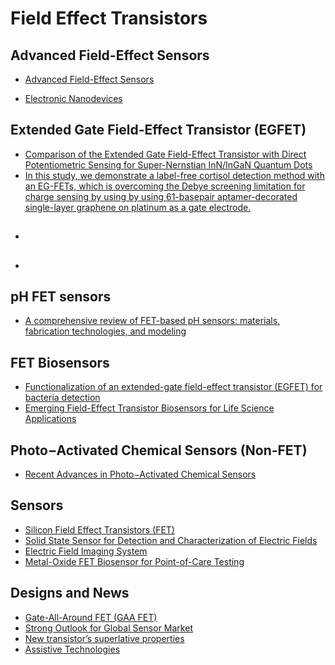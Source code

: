 # Field Effect Transistors 

## Advanced Field-Effect Sensors
* [Advanced Field-Effect Sensors](https://pmc.ncbi.nlm.nih.gov/articles/PMC10181658/#B1-sensors-23-04554)

* [Electronic Nanodevices](https://www.mdpi.com/2079-4991/12/13/2125)

## Extended Gate Field-Effect Transistor (EGFET)
* [Comparison of the Extended Gate Field-Effect Transistor with Direct Potentiometric Sensing for Super-Nernstian InN/InGaN Quantum Dots](https://pmc.ncbi.nlm.nih.gov/articles/PMC7758944/)
* [In this study, we demonstrate a label-free cortisol detection method with an EG-FETs, which is overcoming the Debye screening limitation for charge sensing by using by using 61-basepair aptamer-decorated single-layer graphene on platinum as a gate electrode.](https://www.nature.com/articles/s43246-020-00114-x#Fig1)




## 
* []()

## 
* []()


## pH FET sensors
* [A comprehensive review of FET-based pH sensors: materials, fabrication technologies, and modeling](https://chemistry-europe.onlinelibrary.wiley.com/doi/10.1002/elsa.202100147)

## FET Biosensors
* [Functionalization of an extended-gate field-effect transistor (EGFET) for bacteria detection](https://www.nature.com/articles/s41598-022-08272-3)
* [Emerging Field-Effect Transistor Biosensors for Life Science Applications](https://pmc.ncbi.nlm.nih.gov/articles/PMC10375956/)


## Photo−Activated Chemical Sensors (Non-FET)
* [Recent Advances in Photo−Activated Chemical Sensors](https://www.mdpi.com/1424-8220/22/23/9228)


## Sensors
* [Silicon Field Effect Transistors (FET)](https://encyclopedia.pub/entry/14295)
* [Solid State Sensor for Detection and Characterization of Electric Fields](https://technology.nasa.gov/patent/LAR-TOPS-235)
* [Electric Field Imaging System](https://technology.nasa.gov/patent/LAR-TOPS-116)
* [Metal-Oxide FET Biosensor for Point-of-Care Testing](https://www.mdpi.com/1420-3049/27/22/7952)

## Designs and News
* [Gate-All-Around FET (GAA FET)](https://semiengineering.com/knowledge_centers/integrated-circuit/transistors/3d/gate-all-around-fet/)
* [Strong Outlook for Global Sensor Market](https://www.idtechex.com/en/research-article/strong-outlook-for-global-sensor-market-set-to-exceed-us-250b-by-2035/31927)
* [New transistor’s superlative properties](https://news.mit.edu/2024/new-transistors-superlative-properties-could-have-broad-electronics-applications-0726)
* [Assistive Technologies](https://technology.nasa.gov/assistive-technologies/circuit_design)
  
